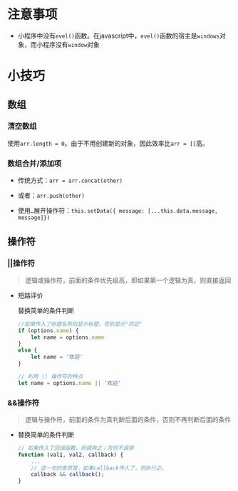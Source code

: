 # 注意事项

- 小程序中没有`evel()`函数。在javascript中，`evel()`函数的宿主是`windows`对象，而小程序没有`window`对象



# 小技巧

## 数组

### 清空数组

使用`arr.length = 0`。由于不用创建新的对象，因此效率比`arr = []`高。

### 数组合并/添加项

- 传统方式：`arr = arr.concat(other)`
- 或者：`arr.push(other)`

- 使用`…`展开操作符：`this.setData({ message: [...this.data.message, message]})`

## 操作符

### ||操作符

> 逻辑或操作符，前面的条件优先级高，即如果第一个逻辑为真，则直接返回

- 短路评价

  替换简单的条件判断

  ```javascript
  //如果传入了标题名称则显示标题，否则显示"欢迎"
  if (options.name) {
      let name = options.name
  }
  else {
      let name = '欢迎'
  }
  
  // 利用 || 操作符的特点
  let name = options.name || '欢迎'
  ```


### &&操作符

> 逻辑与操作符，前面的条件为真判断后面的条件，否则不再判断后面的条件

- 替换简单的条件判断

  ```javascript
  // 如果传入了回调函数，则调用之；否则不调用
  function (val1, val2, callback) {
      ...
      // 这一句的意思是，如果callback传入了，则执行之。
      callback && callback();
  }
  ```
